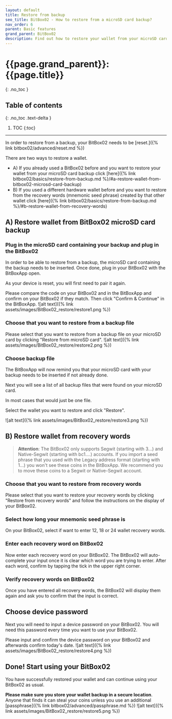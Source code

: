 ```yaml
---
layout: default
title: Restore from backup
seo_title: BitBox02 - How to restore from a microSD card backup?
nav_order: 6
parent: Basic features
grand_parent: BitBox02
description: Find out how to restore your wallet from your microSD card.
---
```


# {{page.grand_parent}}: {{page.title}}
{: .no_toc }

## Table of contents
{: .no_toc .text-delta }

1. TOC
{:toc}
---

In order to restore from a backup, your BitBox02 needs to be [reset.]({% link bitbox02/advanced/reset.md %})

There are two ways to restore a wallet.
- A) If you already used a BitBox02 before and you want to restore your wallet from your microSD card backup click [here]({% link bitbox02/basics/restore-from-backup.md %}/#a-restore-wallet-from-bitbox02-microsd-card-backup)
- B) If you used a different hardware wallet before and you want to restore from the recovery words (mnemonic seed phrase) created by that other wallet click [here]({% link bitbox02/basics/restore-from-backup.md %}/#b-restore-wallet-from-recovery-words)

## A) Restore wallet from BitBox02 microSD card backup
### Plug in the microSD card containing your backup and plug in the BitBox02
In order to be able to restore from a backup, the microSD card containing the backup needs to be inserted. Once done, plug in your BitBox02 with the BitBoxApp open.

As your device is reset, you will first need to pair it again.

Please compare the code on your BitBox02 and in the BitBoxApp and confirm on your BitBox02 if they match. Then click "Confirm & Continue" in the BitBoxApp.
![alt text]({% link assets/images/BitBox02_restore/restore1.png %})

### Choose that you want to restore from a backup file
Please select that you want to restore from a backup file on your microSD card by clicking "Restore from microSD card".
![alt text]({% link assets/images/BitBox02_restore/restore2.png %})

### Choose backup file
The BitBoxApp will now remind you that your microSD card with your backup needs to be inserted if not already done.

Next you will see a list of all backup files that were found on your microSD card.

In most cases that would just be one file.

Select the wallet you want to restore and click "Restore".


![alt text]({% link assets/images/BitBox02_restore/restore3.png %})

## B) Restore wallet from recovery words
>**Attention**: The BitBox02 only supports Segwit (starting with 3...) and Native-Segwit (starting with bc1....) accounts. If you import a seed phrase that you used with the Legacy address format (starting with 1...) you won't see these coins in the BitBoxApp. We recommend you to move these coins to a Segwit or Native-Segwit account.

### Choose that you want to restore from recovery words
Please select that you want to restore your recovery words by clicking "Restore from recovery words" and follow the instructions on the display of your BitBox02.

### Select how long your mnemonic seed phrase is
On your BitBox02, select if want to enter 12, 18 or 24 wallet recovery words.

### Enter each recovery word on BitBox02
Now enter each recovery word on your BitBox02. The BitBox02 will auto-complete your input once it is clear which word you are trying to enter. After each word, confirm by tapping the tick in the upper right corner.

### Verify recovery words on BitBox02
Once you have entered all recovery words, the BitBox02 will display them again and ask you to confirm that the input is correct.

## Choose device password
Next you will need to input a device password on your BitBox02. You will need this password every time you want to use your BitBox02.

Please input and confirm the device password on your BitBox02 and afterwards confirm today's date.
![alt text]({% link assets/images/BitBox02_restore/restore4.png %})

## Done! Start using your BitBox02
You have successfully restored your wallet and can continue using your BitBox02 as usual.

**Please make sure you store your wallet backup in a secure location**. Anyone that finds it can steal your coins unless you use an additional [passphrase]({% link bitbox02/advanced/passphrase.md %})
![alt text]({% link assets/images/BitBox02_restore/restore5.png %})

